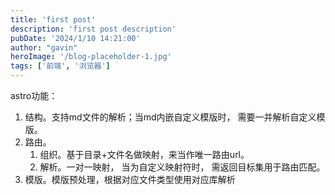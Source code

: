 ```yaml
---
title: 'first post'
description: 'first post description'
pubDate: '2024/1/10 14:21:00'
author: "gavin"
heroImage: '/blog-placeholder-1.jpg'
tags: ['前端', '浏览器']
---
```


astro功能：
 1. 结构。支持md文件的解析；当md内嵌自定义模版时， 需要一并解析自定义模版。
 2. 路由。
	 1. 组织。基于目录+文件名做映射，来当作唯一路由url。
	 2. 解析。一对一映射， 当为自定义映射符时， 需返回目标集用于路由匹配。 
 3. 模版。模版预处理，根据对应文件类型使用对应库解析